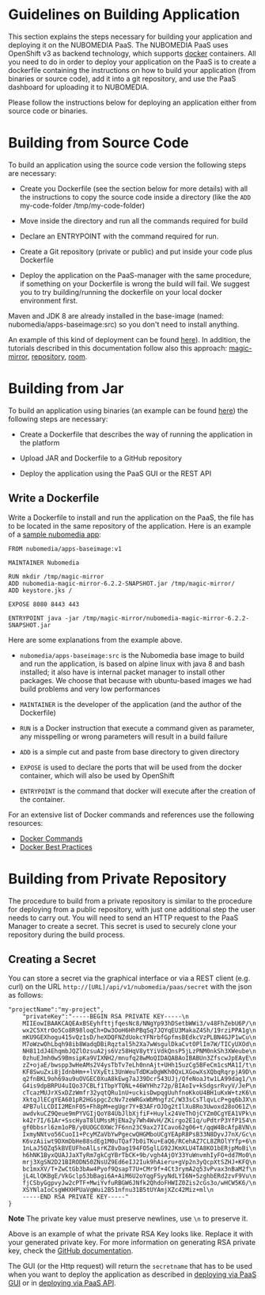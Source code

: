 # Guidelines on Building Application

This section explains the steps necessary for building your application and deploying it on the NUBOMEDIA PaaS. The NUBOMEDIA PaaS uses OpenShift v3 as backend technology, which supports [docker](https://www.docker.com/) containers. 
All you need to do in order to deploy your application on the PaaS is to create a dockerfile containing the instructions on how to build your application (from binaries or source code), add it into a git repository, and use the PaaS dashboard for uploading it to NUBOMEDIA.  

Please follow the instructions below for deploying an application either from source code or binaries. 

# Building from Source Code

To build an application using the source code version the following steps are necessary:

- Create you Dockerfile (see the section below for more details) with all the instructions to copy the source code inside a directory (like the ```ADD``` my-code-folder /tmp/my-code-folder)

- Move inside the directory and run all the commands required for build

- Declare an ENTRYPOINT with the command required for run.

- Create a Git repository (private or public) and put inside your code plus Dockerfile

- Deploy the application on the PaaS-manager with the same procedure, if something on your Dockerfile is wrong the build will fail. We suggest you to try building/running the dockerfile on your local docker environment first.

Maven and JDK 8 are already installed in the base-image (named: nubomedia/apps-baseimage:src) so you don't need to install anything.

An example of this kind of deployment can be found [here](https://github.com/fhg-fokus-nubomedia/nubomedia-source-build-example)). In addition, the tutorials described in this documentation follow also this approach: [magic-mirror](../tutorial/nubomedia-magic-mirror.md), [repository](../tutorial/nubomedia-repository.md), [room](../tutorial/nubomedia-room.md).

# Building from Jar

To build an application using binaries (an example can be found [here](https://github.com/fhg-fokus-nubomedia/nubomedia-magic-mirror-jar)) the following steps are necessary:

- Create a Dockerfile that describes the way of running the application in the platform

- Upload JAR and Dockerfile to a GitHub repository

- Deploy the application using the PaaS GUI or the REST API


## Write a Dockerfile

Write a Dockerfile to install and run the application on the PaaS, the file has to be located in the same repository of the application. Here is an example of a [sample nubomedia app](https://github.com/acheambe/nubomedia-app):

```
FROM nubomedia/apps-baseimage:v1

MAINTAINER Nubomedia

RUN mkdir /tmp/magic-mirror
ADD nubomedia-magic-mirror-6.2.2-SNAPSHOT.jar /tmp/magic-mirror/
ADD keystore.jks /

EXPOSE 8080 8443 443

ENTRYPOINT java -jar /tmp/magic-mirror/nubomedia-magic-mirror-6.2.2-SNAPSHOT.jar

```

Here are some explanations from the example above.

- ```nubomedia/apps-baseimage:src``` is the Nubomedia base image to build and run the application, is based on alpine linux with java 8 and bash installed; it also have is internal packet manager to install other packages. We choose that because with ubuntu-based images we had build problems and very low performances

- ```MAINTAINER``` is the developer of the application (and the author of the Dockerfile)

- ``` RUN ``` is a Docker instruction that execute a command given as parameter, any misspelling or wrong parameters will result in a build failure

- ```ADD``` is a simple cut and paste from base directory to given directory

- ```EXPOSE``` is used to declare the ports that will be used from the docker container, which will also be used by OpenShift

- ```ENTRYPOINT``` is the command that docker will execute after the creation of the container.

For an extensive list of Docker commands and references use the following resources:

- [Docker Commands](https://docs.docker.com/v1.8/reference/builder/)
- [Docker Best Practices](https://docs.docker.com/engine/articles/dockerfile_best-practices/)

# Building from Private Repository

The procedure to build from a private repository is similar to the procedure for deploying from a public repository, with just one additional step the user needs to carry out. You will need to send an HTTP request to the PaaS Manager to create a secret. This secret is used to securely clone your repository during the build process.

## Creating a Secret

You can store a secret via the graphical interface or via a REST client (e.g. curl) on the URL  ```http://[URL]/api/v1/nubomedia/paas/secret``` with the json as follows:

```
"projectName":"my-project",
	"privateKey":"-----BEGIN RSA PRIVATE KEY-----\n
	MIIEowIBAAKCAQEAxBSEyhfttjfqesNc8/NNgYp93hDSetbWWi3/v48FhZebU6P/\n
	wx2C5XtrOo5Co8R98loqCh+Dw3OoH6HhPBqSq7JQYqEU3MakaZ4Sh/19rziPPA1g\n
	mKU9GEXhogu415vQz1sD/heXDQFNZdUokcYFNrbfGpfmsBEdkcVzPLBN4GJP1wCu\n
	M7oWzwOhLbqh98ib8WadqDBiRqztal5h2Xa7wWsgulDkaCvtOPlIm7W/TICyUXOd\n
	NH811dJ4EhqmbJQZlOzsuA2js6Vz58HqV8ytYiVdkQnsP5jLzPNM0nkSh3XWeube\n
	0zhuEJmh0wS9BmsipKa9VIXNH2/mnufq28wMoQIDAQABAoIBABUn3ZfscwJpEAyE\n
	zZ+ojaE/bwspp3wHeAMs2V4ysTbTv7eLh0nnAjt+UHh15uzCg5BFeCm1csMA1I/t\n
	KF8SwuZxi8jIdnbHm++lVXyEti3UnWeuTdDKa0gWKh0QxLXGowXsXQbqRqrpjA9D\n
	q2fnBKL9oh69au9uOVGEC0XuA8kEwg7aJ39Dcr543UJj/QfeNoaJtw1LA99dag1/\n
	G4is9dpBRPU4uIQo37CBLf1TbpYTQNL+46WYHhz72p/BIAoIv+kSdgsrRvyV/JeP\n
	cTcazMUJrXSxDZzWmfr32yqtQRu1nU+uckisDwpqgUuhfnoKkoU4BH1uKxW+tzK6\n
	XktqJlECgYEA601pR2HGspgcZcNv7zeWRGxWbMngfzC/W33sCsTlqvLcP+gq6bJX\n
	4PB7ulLCDII2MEnF05+Fh8pM+egUgr7Y+B3AFrOJDg2tIlXu8Ro3Uwoxd28oO61Z\n
	awdvkuCZ9Qeue9mPYVGIjQoY84UbJlbXjfiF+Huylx24VeThOjCYZm0CgYEA1VPk\n
	k42r7I/61Ar+SscHyaT8lUMssMjENa2y7Wh4WvH/ZKirgo2E1q/uPdtrP3YfP154\n
	gf0bbsrl6zm1oPB/y0UOGC0XWc7F6nn23C9ax27ICavo62g06+t/qqW4BcAfp8VN\n
	IxmyNNtvo56CuoI1+PcyMZaVbYwPgecwQHGMboUCgYEApR8PsB33N8DyvJ7nX/Gc\n
	K6vzAiiwt9DXmDbHe88sdEg1M0uTQaf7b0iTKu+EaQ6/RCehAZ7CL8ZROlYYfp+6\n
	1nLaJ5QZq5kBVEUFhoAlLsrKZ8vDag194FO5glLG92JKmXLU4TA8KO1bERjpMoBi\n
	h6hNK1ByxQUAJJaXTyRm7gkCgYBrTbCK+9b/vgh4AjOY33YuWnvmhIyFO+dd7Mo0\n
	mrj3XgSN2D21BIRODN50ZNsUZ9Ed6eIJ2Iuk9hAieru+gVp2n3yQcpXtSZHJ+KFQ\n
	bc1mxXV/T+ZwCtGb3bAw4Pyof9QsapT7U+CMr9f+4Ct3rymA2q53vPvax3nBaM2f\n
	jL4LlQKBgE/VkGclp53bBagi6A+AiM6U2oYqgFSyyNdLYI6N+5zghbERd2zvF9Vu\n
	fjCSbyGgpvyJw2cPTF+MwiYvfuRBGW6JNfk2QhdoFHWIZ0Zis2cGs3o/wHCW5K6/\n
	XSYNlaIoCsgWHXHPUaVgWui2B51nfnu31B5tUYAmjXZc42Miz+ml\n
	-----END RSA PRIVATE KEY-----"
}
```


**Note** The private key value must preserve newlines, use ```\n``` to preserve it.

Above is an example of what the private RSA Key looks like. Replace it with your generated private key. For more information on generating RSA private key, check the [GitHub documentation](https://help.github.com/articles/generating-a-new-ssh-key-and-adding-it-to-the-ssh-agent/).

The GUI (or the Http request) will return the ```secretname``` that has to be used when you want to deploy the application as described in [deploying via PaaS GUI](paas-gui.md) or in [deploying via PaaS API](paas-api.md).
